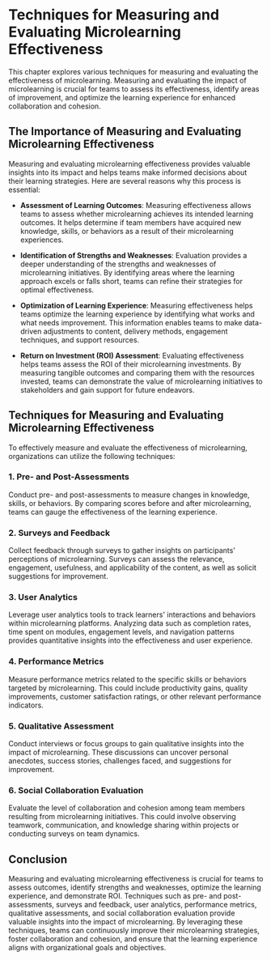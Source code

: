 Techniques for Measuring and Evaluating Microlearning Effectiveness
============================================================================

This chapter explores various techniques for measuring and evaluating the effectiveness of microlearning. Measuring and evaluating the impact of microlearning is crucial for teams to assess its effectiveness, identify areas of improvement, and optimize the learning experience for enhanced collaboration and cohesion.

The Importance of Measuring and Evaluating Microlearning Effectiveness
----------------------------------------------------------------------

Measuring and evaluating microlearning effectiveness provides valuable insights into its impact and helps teams make informed decisions about their learning strategies. Here are several reasons why this process is essential:

* **Assessment of Learning Outcomes**: Measuring effectiveness allows teams to assess whether microlearning achieves its intended learning outcomes. It helps determine if team members have acquired new knowledge, skills, or behaviors as a result of their microlearning experiences.

* **Identification of Strengths and Weaknesses**: Evaluation provides a deeper understanding of the strengths and weaknesses of microlearning initiatives. By identifying areas where the learning approach excels or falls short, teams can refine their strategies for optimal effectiveness.

* **Optimization of Learning Experience**: Measuring effectiveness helps teams optimize the learning experience by identifying what works and what needs improvement. This information enables teams to make data-driven adjustments to content, delivery methods, engagement techniques, and support resources.

* **Return on Investment (ROI) Assessment**: Evaluating effectiveness helps teams assess the ROI of their microlearning investments. By measuring tangible outcomes and comparing them with the resources invested, teams can demonstrate the value of microlearning initiatives to stakeholders and gain support for future endeavors.

Techniques for Measuring and Evaluating Microlearning Effectiveness
-------------------------------------------------------------------

To effectively measure and evaluate the effectiveness of microlearning, organizations can utilize the following techniques:

### 1\. Pre- and Post-Assessments

Conduct pre- and post-assessments to measure changes in knowledge, skills, or behaviors. By comparing scores before and after microlearning, teams can gauge the effectiveness of the learning experience.

### 2\. Surveys and Feedback

Collect feedback through surveys to gather insights on participants' perceptions of microlearning. Surveys can assess the relevance, engagement, usefulness, and applicability of the content, as well as solicit suggestions for improvement.

### 3\. User Analytics

Leverage user analytics tools to track learners' interactions and behaviors within microlearning platforms. Analyzing data such as completion rates, time spent on modules, engagement levels, and navigation patterns provides quantitative insights into the effectiveness and user experience.

### 4\. Performance Metrics

Measure performance metrics related to the specific skills or behaviors targeted by microlearning. This could include productivity gains, quality improvements, customer satisfaction ratings, or other relevant performance indicators.

### 5\. Qualitative Assessment

Conduct interviews or focus groups to gain qualitative insights into the impact of microlearning. These discussions can uncover personal anecdotes, success stories, challenges faced, and suggestions for improvement.

### 6\. Social Collaboration Evaluation

Evaluate the level of collaboration and cohesion among team members resulting from microlearning initiatives. This could involve observing teamwork, communication, and knowledge sharing within projects or conducting surveys on team dynamics.

Conclusion
----------

Measuring and evaluating microlearning effectiveness is crucial for teams to assess outcomes, identify strengths and weaknesses, optimize the learning experience, and demonstrate ROI. Techniques such as pre- and post-assessments, surveys and feedback, user analytics, performance metrics, qualitative assessments, and social collaboration evaluation provide valuable insights into the impact of microlearning. By leveraging these techniques, teams can continuously improve their microlearning strategies, foster collaboration and cohesion, and ensure that the learning experience aligns with organizational goals and objectives.
